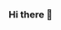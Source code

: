### Hi there 👋

<!--
**ccontarino/ccontarino** is a ✨ _special_ ✨ repository because its `README.md` (this file) appears on your GitHub profile.

Here are some ideas to get you started:
[![Readme Card]([https://github-readme-stats.vercel.app/api/pin/?username=anuraghazra&repo=github-readme-stats](https://github-readme-stats-ccontarino.vercel.app/api?username=ccontarino&show_icons=true&count_private=true))](https://github.com/ccontarino/github-readme-stats)
- 🔭 I’m currently working on ...
- 🌱 I’m currently learning ...
- 👯 I’m looking to collaborate on ...
- 🤔 I’m looking for help with ...
- 💬 Ask me about ...
- 📫 How to reach me: ...
- 😄 Pronouns: ...
- ⚡ Fun fact: ...
-->
